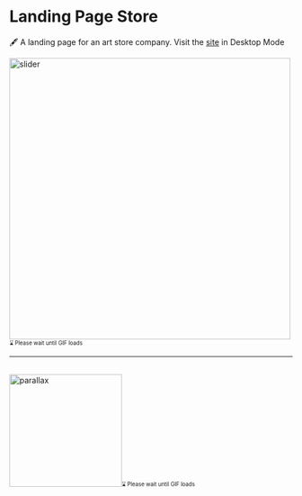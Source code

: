 # Landing Page Store
🖋️ A landing page for an art store company. Visit the [site](https://trial-pyth.github.io/Landing-Page-Store/)  in Desktop Mode

<img src="https://github.com/trial-pyth/landing-page-store/blob/master/gif/slider.gif?raw=true" alt="slider" width=500/><br/><sub><sup>⌛ Please wait until GIF loads</sup></sub>

---
<br/>
<img src="https://github.com/trial-pyth/landing-page-store/blob/master/gif/parallax.gif?raw=true" alt="parallax" width=200/><sub><sup>⌛ Please wait until GIF loads</sup></sub>


